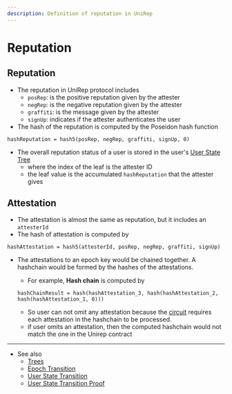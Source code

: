 ```yaml
---
description: Definition of reputation in UniRep
---
```


# Reputation

## Reputation

* The reputation in UniRep protocol includes
  * `posRep`: is the positive reputation given by the attester
  * `negRep`: is the negative reputation given by the attester
  * `graffiti`: is the message given by the attester
  * `signUp`: indicates if the attester authenticates the user
* The hash of the reputation is computed by the Poseidon hash function

```
hashReputation = hash5(posRep, negRep, graffiti, signUp, 0)
```

* The overall reputation status of a user is stored in the user's [User State Tree](trees.md#user-state-tree)
  * where the index of the leaf is the attester ID
  * the leaf value is the accumulated `hashReputation` that the attester gives

## Attestation

* The attestation is almost the same as reputation, but it includes an `attesterId`
* The hash of attestation is computed by

```
hashAttestation = hash5(attesterId, posRep, negRep, graffiti, signUp)
```

*   The attestations to an epoch key would be chained together. A hashchain would be formed by the hashes of the attestations.

    * For example, **Hash chain** is computed by

    ```
    hashChainResult = hash(hashAttestation_3, hash(hashAttestation_2, hash(hashAttestation_1, 0)))
    ```

    * So user can not omit any attestation because the [circuit](../circuits/user-state-transition-proof.md) requires each attestation in the hashchain to be processed.
    * if user omits an attestation, then the computed hashchain would not match the one in the Unirep contract

***

* See also
  * [Trees](trees.md)
  * [Epoch Transition](epoch-transition.md)
  * [User State Transition](user-state-transition.md)
  * [User State Transition Proof](../circuits/user-state-transition-proof.md)
